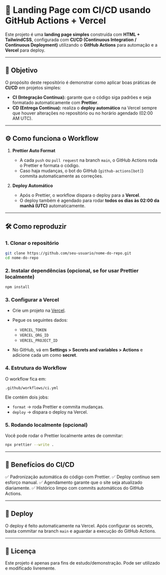 # 🚀 Landing Page com CI/CD usando GitHub Actions + Vercel

Este projeto é uma **landing page simples** construída com **HTML + TailwindCSS**, configurada com **CI/CD (Continuous Integration / Continuous Deployment)** utilizando o **GitHub Actions** para automação e a **Vercel** para deploy.

---

## 📌 Objetivo

O propósito deste repositório é demonstrar como aplicar boas práticas de **CI/CD** em projetos simples:

- **CI (Integração Contínua):** garante que o código siga padrões e seja formatado automaticamente com **Prettier**.
- **CD (Entrega Contínua):** realiza o **deploy automático** na Vercel sempre que houver alterações no repositório ou no horário agendado (02:00 AM UTC).

---

## ⚙️ Como funciona o Workflow

1. **Prettier Auto Format**
   - A cada `push` ou `pull request` na branch `main`, o GitHub Actions roda o Prettier e formata o código.
   - Caso haja mudanças, o bot do GitHub (`github-actions[bot]`) commita automaticamente as correções.

2. **Deploy Automático**
   - Após o Prettier, o workflow dispara o deploy para a **Vercel**.
   - O deploy também é agendado para rodar **todos os dias às 02:00 da manhã (UTC)** automaticamente.

---

## 🛠️ Como reproduzir

### 1. Clonar o repositório

```bash
git clone https://github.com/seu-usuario/nome-do-repo.git
cd nome-do-repo
```

### 2. Instalar dependências (opcional, se for usar Prettier localmente)

```bash
npm install
```

### 3. Configurar a Vercel

- Crie um projeto na [Vercel](https://vercel.com/).
- Pegue os seguintes dados:
  - `VERCEL_TOKEN`
  - `VERCEL_ORG_ID`
  - `VERCEL_PROJECT_ID`

- No GitHub, vá em **Settings > Secrets and variables > Actions** e adicione cada um como **secret**.

### 4. Estrutura do Workflow

O workflow fica em:

```
.github/workflows/ci.yml
```

Ele contém dois jobs:

- `format` → roda Prettier e commita mudanças.
- `deploy` → dispara o deploy na Vercel.

### 5. Rodando localmente (opcional)

Você pode rodar o Prettier localmente antes de commitar:

```bash
npx prettier --write .
```

---

## 📖 Benefícios do CI/CD

✅ Padronização automática do código com Prettier.
✅ Deploy contínuo sem esforço manual.
✅ Agendamento garante que o site seja atualizado diariamente.
✅ Histórico limpo com commits automáticos do GitHub Actions.

---

## 🚀 Deploy

O deploy é feito automaticamente na Vercel. Após configurar os secrets, basta commitar na branch `main` e aguardar a execução do GitHub Actions.

---

## 📜 Licença

Este projeto é apenas para fins de estudo/demonstração. Pode ser utilizado e modificado livremente.
